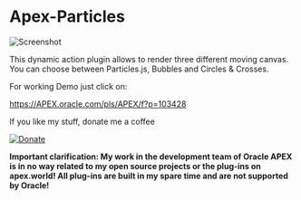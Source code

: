  # Apex-Particles

![Screenshot](https://github.com/RonnyWeiss/Apex-Moving-Particles/blob/master/screenshot.gif?raw=true)

This dynamic action plugin allows to render three different moving canvas. You can choose between Particles.js, Bubbles and Circles & Crosses.

For working Demo just click on:

https://APEX.oracle.com/pls/APEX/f?p=103428

If you like my stuff, donate me a coffee

[![Donate](https://img.shields.io/badge/Donate-PayPal-green.svg)](https://www.paypal.me/RonnyW1)

**Important clarification: My work in the development team of Oracle APEX is in no way related to my open source projects or the plug-ins on apex.world! All plug-ins are built in my spare time and are not supported by Oracle!**